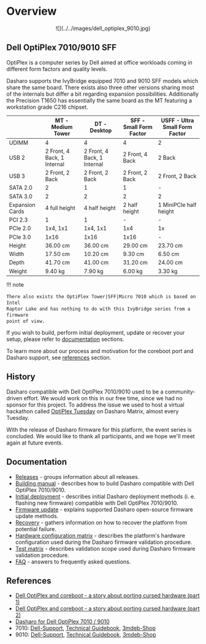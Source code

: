 # Overview

<!--

_**TBD**: this page should contain most important information about Dasharo OSF
support for Dell OptiPlex 7010/9010 including presentations, demos, external
resources, reviews etc. Currently it just points to subsecations of the
documentation._

-->

<center>
![](../../images/dell_optiplex_9010.jpg)
</center>

## Dell OptiPlex 7010/9010 SFF

OptiPlex is a computer series by Dell aimed at office workloads coming in
different form factors and quality levels.

Dasharo supports the IvyBridge equipped 7010 and 9010 SFF models which share
the same board. There exists also three other versions sharing most of the
internals but differ a bit regarding expansion possibilities. Additionally the
Precision T1650 has essentially the same board as the MT featuring a workstation
grade C216 chipset.

|                 | MT - Medium Tower           | DT - Desktop                | SFF - Small Form Factor | USFF - Ultra Small Form Factor |
| --------------- | --------------------------- | --------------------------- | ----------------------- | ------------------------------ |
| UDIMM           | 4                           | 4                           | 4                       | 2                              |
| USB 2           | 2 Front, 4 Back, 1 Internal | 2 Front, 4 Back, 1 Internal | 2 Front, 4 Back         | 2 Back                         |
| USB 3           | 2 Front, 2 Back             | 2 Front, 2 Back             | 2 Front, 2 Back         | 2 Front, 2 Back                |
| SATA 2.0        | 2                           | 1                           | 1                       | -                              |
| SATA 3.0        | 2                           | 2                           | 2                       | 2                              |
| Expansion Cards | 4 full height               | 4 half height               | 2 half height           | 1 MiniPCIe half height         |
| PCI 2.3         | 1                           | 1                           | -                       | -                              |
| PCIe 2.0        | 1x4, 1x1                    | 1x4, 1x1                    | 1x4                     | 1x                             |
| PCIe 3.0        | 1x16                        | 1x16                        | 1x16                    | -                              |
| Height          | 36.00 cm                    | 36.00 cm                    | 29.00 cm                | 23.70 cm                       |
| Width           | 17.50 cm                    | 10.20 cm                    | 9.30 cm                 | 6.50 cm                        |
| Depth           | 41.70 cm                    | 41.00 cm                    | 31.20 cm                | 24.00 cm                       |
| Weight          | 9.40 kg                     | 7.90 kg                     | 6.00 kg                 | 3.30 kg                        |

!!! note

    There also exists the OptiPlex Tower|SFF|Micro 7010 which is based on Intel
    Raptor Lake and has nothing to do with this IvyBridge series from a firmware
    point of view.

If you wish to build, perform initial deployment, update or recover your setup,
please refer to [documentation](#documentation) sections.

To learn more about our process and motivation for the coreboot port and
Dasharo support, see [references](#references) section.

## History

Dasharo compatible with Dell OptiPlex 7010/9010 used to be a community-driven
effort. We would work on this in our free time, since we had no sponsor for
this project. To address the issue we used to host a virtual hackathon called
[OptiPlex Tuesday](https://3mdeb.com/events/) on Dasharo Matrix, almost every
Tuesday.

With the release of Dasharo firmware for this platform, the event series is
concluded. We would like to thank all participants, and we hope we'll meet
again at future events.

## Documentation

* [Releases](releases.md) - groups information about all releases.
* [Building manual](building-manual.md) - describes how to build Dasharo
  compatible with Dell OptiPlex 7010/9010.
* [Initial deployment](initial-deployment.md) - describes initial Dasharo
  deployment methods (i. e. flashing new firmware) compatible with Dell
  OptiPlex 7010/9010.
* [Firmware update](firmware-update.md) - explains supported Dasharo
  open-source firmware update methods.
* [Recovery](recovery.md) - gathers information on how to recover the platform
  from potential failure.
* [Hardware configuration matrix](hardware-matrix.md) - describes the
  platform's hardware configuration used during the Dasharo firmware
  validation procedure.
* [Test matrix](test-matrix.md) - describes validation scope used during
  Dasharo firmware validation procedure.
* [FAQ](faq.md) - answers to frequently asked questions.

## References

* [Dell OptiPlex and coreboot - a story about porting cursed hardware (part 1)](https://blog.3mdeb.com/2020/2020-06-24-dell-optiplex-port/)
* [Dell OptiPlex and coreboot - a story about porting cursed hardware (part 2)](https://blog.3mdeb.com/2021/2021-06-01-optiplex_part2/)
* [Dasharo for Dell OptiPlex 7010 / 9010](https://blog.3mdeb.com/2021/2021-11-26-optiplex-dasharo/)
* 7010: [Dell-Support](https://www.dell.com/support/product-details/en-us/product/optiplex-7010/resources/manuals),
 [Technical Guidebook](https://i.dell.com/sites/doccontent/shared-content/data-sheets/en/Documents/OptiPlex_7010_Technical_Guidebook.pdf),
 [3mdeb-Shop](https://shop.3mdeb.com/shop/dasharo-supported-hardware/dasharo-dell-optiplex-7010/)
* 9010: [Dell-Support](https://www.dell.com/support/product-details/en-us/product/optiplex-9010/resources/manuals),
 [Technical Guidebook](https://i.dell.com/sites/doccontent/shared-content/data-sheets/en/Documents/OptiPlex_9010_Technical_Guidebook.pdf),
 [3mdeb-Shop](https://shop.3mdeb.com/shop/dasharo-supported-hardware/dasharo-dell-optiplex-9010-sff-i7-3770-8gb-32gb-ram/)
